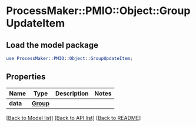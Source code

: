 # ProcessMaker::PMIO::Object::GroupUpdateItem

## Load the model package
```perl
use ProcessMaker::PMIO::Object::GroupUpdateItem;
```

## Properties
Name | Type | Description | Notes
------------ | ------------- | ------------- | -------------
**data** | [**Group**](Group.md) |  | 

[[Back to Model list]](../README.md#documentation-for-models) [[Back to API list]](../README.md#documentation-for-api-endpoints) [[Back to README]](../README.md)



